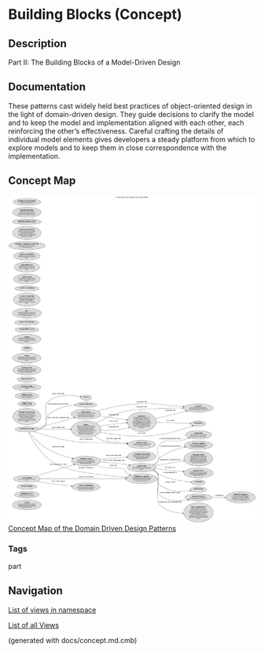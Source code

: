 # Building Blocks (Concept)
## Description
Part II: The Building Blocks of a Model-Driven Design

## Documentation
These patterns cast widely held best practices of object-oriented design in the
light of domain-driven design. They guide decisions to clarify the model and to
keep the model and implementation aligned with each other, each reinforcing the
other’s effectiveness. Careful crafting the details of individual model
elements gives developers a steady platform from which to explore models and to
keep them in close correspondence with the implementation.

## Concept Map
![Concept Map of the Domain Driven Design Patterns](../../software-development/domain-driven-design/concept-view.png)
[Concept Map of the Domain Driven Design Patterns](../../software-development/domain-driven-design/concept-view.md)

### Tags
part


## Navigation
[List of views in namespace](./views-in-namespace.md)

[List of all Views](../../views.md)

(generated with docs/concept.md.cmb)
